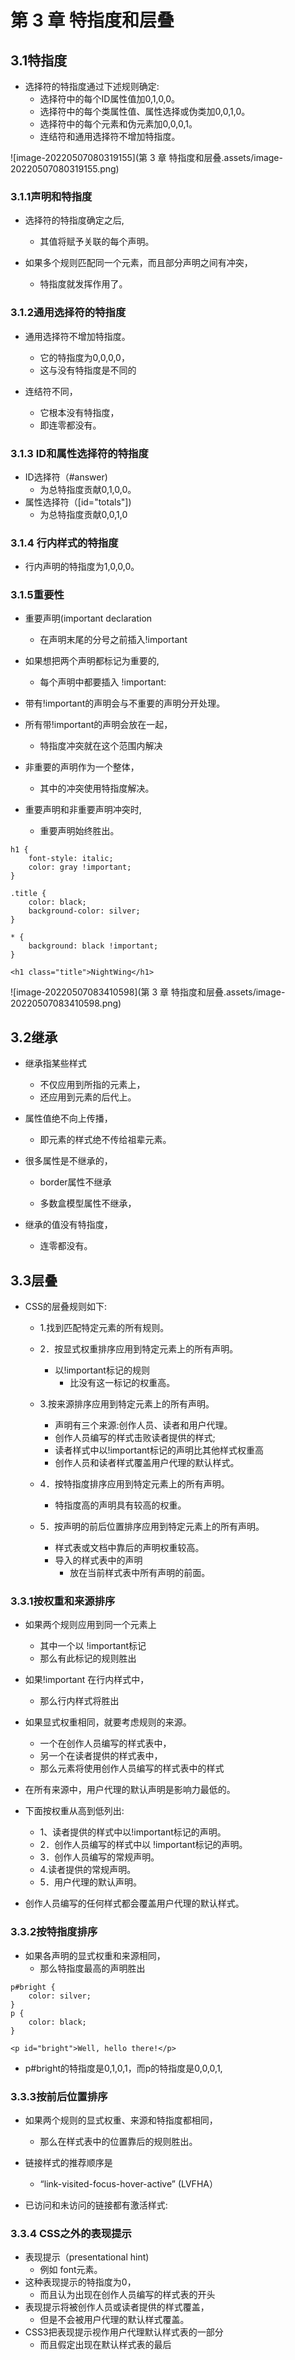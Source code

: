 # 第 3 章 特指度和层叠

## 3.1特指度

- 选择符的特指度通过下述规则确定:
  - 选择符中的每个ID属性值加0,1,0,0。
  - 选择符中的每个类属性值、属性选择或伪类加0,0,1,0。
  - 选择符中的每个元素和伪元素加0,0,0,1。
  - 连结符和通用选择符不增加特指度。

![image-20220507080319155](第 3 章 特指度和层叠.assets/image-20220507080319155.png)

### 3.1.1声明和特指度

- 选择符的特指度确定之后,
  - 其值将赋予关联的每个声明。

- 如果多个规则匹配同一个元素，而且部分声明之间有冲突，
  - 特指度就发挥作用了。

### 3.1.2通用选择符的特指度

- 通用选择符不增加特指度。
  - 它的特指度为0,0,0,0，
  - 这与没有特指度是不同的

- 连结符不同，
  - 它根本没有特指度，
  - 即连零都没有。

### 3.1.3 ID和属性选择符的特指度

- ID选择符（#answer)
  - 为总特指度贡献0,1,0,0。
- 属性选择符（[id="totals"])
  - 为总特指度贡献0,0,1,0

### 3.1.4 行内样式的特指度

- 行内声明的特指度为1,0,0,0。

### 3.1.5重要性

- 重要声明(important declaration
  - 在声明末尾的分号之前插入!important

- 如果想把两个声明都标记为重要的,
  - 每个声明中都要插入 !important:

- 带有!important的声明会与不重要的声明分开处理。
- 所有带!important的声明会放在一起，
  - 特指度冲突就在这个范围内解决

- 非重要的声明作为一个整体，
  - 其中的冲突使用特指度解决。
- 重要声明和非重要声明冲突时,
  - 重要声明始终胜出。

```
h1 {
    font-style: italic;
    color: gray !important;
}

.title {
    color: black;
    background-color: silver;
}

* {
    background: black !important;
}
```

```
<h1 class="title">NightWing</h1>
```

![image-20220507083410598](第 3 章 特指度和层叠.assets/image-20220507083410598.png)

## 3.2继承

- 继承指某些样式
  - 不仅应用到所指的元素上，
  - 还应用到元素的后代上。

- 属性值绝不向上传播，
  - 即元素的样式绝不传给祖辈元素。

- 很多属性是不继承的，

  - border属性不继承

  - 多数盒模型属性不继承，

- 继承的值没有特指度，
  - 连零都没有。

## 3.3层叠

- CSS的层叠规则如下:

  - 1.找到匹配特定元素的所有规则。

  - 2．按显式权重排序应用到特定元素上的所有声明。
    - 以!important标记的规则
      - 比没有这一标记的权重高。

  - 3.按来源排序应用到特定元素上的所有声明。
    - 声明有三个来源:创作人员、读者和用户代理。
    - 创作人员编写的样式击败读者提供的样式;
    - 读者样式中以!important标记的声明比其他样式权重高
    - 创作人员和读者样式覆盖用户代理的默认样式。

  - 4．按特指度排序应用到特定元素上的所有声明。
    - 特指度高的声明具有较高的权重。

  - 5．按声明的前后位置排序应用到特定元素上的所有声明。
    - 样式表或文档中靠后的声明权重较高。
    - 导入的样式表中的声明
      - 放在当前样式表中所有声明的前面。

### 3.3.1按权重和来源排序

- 如果两个规则应用到同一个元素上
  - 其中一个以 !important标记
  - 那么有此标记的规则胜出

- 如果!important 在行内样式中，
  - 那么行内样式将胜出

- 如果显式权重相同，就要考虑规则的来源。
  - 一个在创作人员编写的样式表中，
  - 另一个在读者提供的样式表中，
  - 那么元素将使用创作人员编写的样式表中的样式

- 在所有来源中，用户代理的默认声明是影响力最低的。
- 下面按权重从高到低列出:
  - 1、读者提供的样式中以!important标记的声明。
  - 2．创作人员编写的样式中以 !important标记的声明。
  - 3．创作人员编写的常规声明。
  - 4.读者提供的常规声明。
  - 5．用户代理的默认声明。

- 创作人员编写的任何样式都会覆盖用户代理的默认样式。

### 3.3.2按特指度排序

- 如果各声明的显式权重和来源相同，
  - 那么特指度最高的声明胜出

```
p#bright {
    color: silver;
}
p {
    color: black;
}
```

```
<p id="bright">Well, hello there!</p>
```

- p#bright的特指度是0,1,0,1，而p的特指度是0,0,0,1,

### 3.3.3按前后位置排序

- 如果两个规则的显式权重、来源和特指度都相同，
  - 那么在样式表中的位置靠后的规则胜出。

- 链接样式的推荐顺序是
  - “link-visited-focus-hover-active” (LVFHA）

- 已访问和未访问的链接都有激活样式:
  

### 3.3.4 CSS之外的表现提示

- 表现提示（presentational hint)
  - 例如 font元素。
- 这种表现提示的特指度为0，
  - 而且认为出现在创作人员编写的样式表的开头
- 表现提示将被创作人员或读者提供的样式覆盖，
  - 但是不会被用户代理的默认样式覆盖。
- CSS3把表现提示视作用户代理默认样式表的一部分
  - 而且假定出现在默认样式表的最后